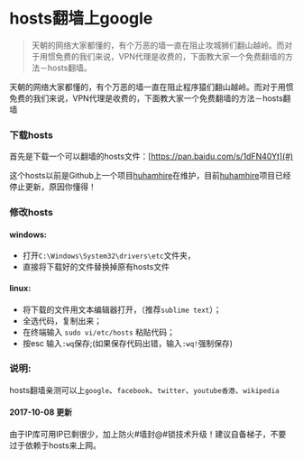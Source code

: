 # hosts翻墙上google

>天朝的网络大家都懂的，有个万恶的墙一直在阻止攻城狮们翻山越岭。而对于用惯免费的我们来说，VPN代理是收费的，下面教大家一个免费翻墙的方法－hosts翻墙。

天朝的网络大家都懂的，有个万恶的墙一直在阻止程序猿们翻山越岭。而对于用惯免费的我们来说，VPN代理是收费的，下面教大家一个免费翻墙的方法－hosts翻墙


### 下载hosts
首先是下载一个可以翻墙的hosts文件：[https://pan.baidu.com/s/1dFN40Yt](#)

这个hosts以前是Github上一个项目[huhamhire](https://github.com/huhamhire/huhamhire-hosts)在维护，目前[huhamhire](https://github.com/huhamhire/huhamhire-hosts)项目已经停止更新，原因你懂得！


### 修改hosts
#### windows:
* 打开`C:\Windows\System32\drivers\etc`文件夹，
* 直接将下载好的文件替换掉原有hosts文件

#### linux:
* 将下载的文件用文本编辑器打开，（推荐`sublime text`）；
* 全选代码，复制出来；
* 在终端输入 `sudo vi/etc/hosts` 粘贴代码；
* 按esc 输入`:wq`保存;(如果保存代码出错，输入`:wq!`强制保存)

### 说明:
hosts翻墙亲测可以上`google`、`facebook`、`twitter`、`youtube香港`、`wikipedia`

#### 2017-10-08 更新
由于IP库可用IP已剩很少，加上防火#墙封@#锁技术升级！建议自备梯子，不要过于依赖于hosts来上网。

